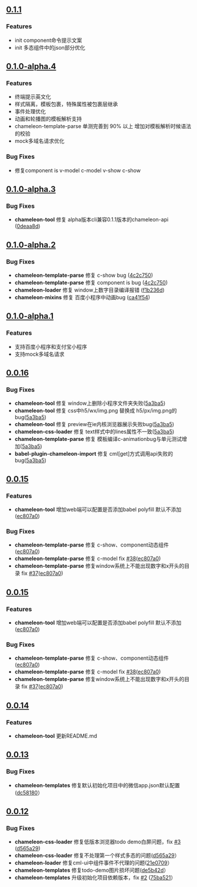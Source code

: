 ## [0.1.1](https://github.com/didi/chameleon/compare/v0.1.0-alpha.4...v0.1.1)

### Features

- init component命令提示文案
- init 多态组件中的json部分优化


## [0.1.0-alpha.4](https://github.com/didi/chameleon/compare/v0.1.0-alpha.3...v0.1.0-alpha.4)

### Features

- 终端提示英文化
- 样式隔离，模板包裹，特殊属性被包裹层继承
- 事件处理优化
- 动画和轮播图的模板解析支持
- chameleon-template-parse 单测完善到 90% 以上 增加对模板解析时候语法的校验
- mock多域名请求优化

### Bug Fixes

- 修复component is v-model c-model v-show c-show


## [0.1.0-alpha.3](https://github.com/didi/chameleon/compare/v0.1.0-alpha.2...v0.1.0-alpha.3)

### Bug Fixes

- **chameleon-tool** 修复 alpha版本cli兼容0.1.1版本的chameleon-api ([0deaa8d](https://github.com/didi/chameleon/commit/0deaa8df11f605fc08c1b71850379500ea3f38cc))


## [0.1.0-alpha.2](https://github.com/didi/chameleon/compare/v0.1.0-alpha.1...v0.1.0-alpha.2)

### Bug Fixes

- **chameleon-template-parse** 修复 c-show bug ([4c2c750](https://github.com/didi/chameleon/commit/4c2c7507f2aa906f0580ed59d056e91be7269a93))
- **chameleon-template-parse** 修复 component is bug ([4c2c750](https://github.com/didi/chameleon/commit/4c2c7507f2aa906f0580ed59d056e91be7269a93))
- **chameleon-loader** 修复 window上数字目录编译报错 ([f1b236d](https://github.com/didi/chameleon/commit/f1b236dfe602daf9dd476b9c6e33e980e3640dbc))
- **chameleon-mixins** 修复 百度小程序中动画bug ([ca41f54](https://github.com/didi/chameleon/commit/ca41f5460bc0098ce8b401e4b0fc2baad0ffc254))

## [0.1.0-alpha.1](https://github.com/didi/chameleon/compare/v0.0.12...v0.1.0-alpha.1)

### Features

- 支持百度小程序和支付宝小程序
- 支持mock多域名请求

## [0.0.16](https://github.com/didi/chameleon/compare/v0.0.15...v0.0.16)

### Bug Fixes
- **chameleon-tool** 修复 window上删除小程序文件夹失败([5a3ba5](https://github.com/didi/chameleon/commit/5a3ba58a2603abe5b6cbdeb6e76cc0cf6b6b3bb7))
- **chameleon-tool** 修复 css中h5/wx/img.png 替换成 h5/px/img.png的bug([5a3ba5](https://github.com/didi/chameleon/commit/5a3ba58a2603abe5b6cbdeb6e76cc0cf6b6b3bb7))
- **chameleon-tool** 修复 preview在ie内核浏览器展示失败bug([5a3ba5](https://github.com/didi/chameleon/commit/5a3ba58a2603abe5b6cbdeb6e76cc0cf6b6b3bb7))
- **chameleon-css-loader** 修复 text样式中的lines属性不一致([5a3ba5](https://github.com/didi/chameleon/commit/5a3ba58a2603abe5b6cbdeb6e76cc0cf6b6b3bb7))
- **chameleon-template-parse** 修复 模板编译c-animationbug与单元测试增加([5a3ba5](https://github.com/didi/chameleon/commit/5a3ba58a2603abe5b6cbdeb6e76cc0cf6b6b3bb7))
- **babel-plugin-chameleon-import** 修复 cml[get]方式调用api失败的bug([5a3ba5](https://github.com/didi/chameleon/commit/5a3ba58a2603abe5b6cbdeb6e76cc0cf6b6b3bb7))

## [0.0.15](https://github.com/didi/chameleon/compare/v0.0.14...v0.0.15)

### Features

- **chameleon-tool** 增加web端可以配置是否添加babel polyfill 默认不添加([ec807a0](https://github.com/didi/chameleon/commit/ec807a0082905dda91dd1c91a9abf5635e249734))

### Bug Fixes
- **chameleon-template-parse** 修复 c-show、component动态组件([ec807a0](https://github.com/didi/chameleon/commit/ec807a0082905dda91dd1c91a9abf5635e249734))
- **chameleon-template-parse** 修复 c-model fix [#38](https://github.com/didi/chameleon/issues/38)([ec807a0](https://github.com/didi/chameleon/commit/ec807a0082905dda91dd1c91a9abf5635e249734))
- **chameleon-template-parse** 修复window系统上不能出现数字和x开头的目录 fix [#37](https://github.com/didi/chameleon/issues/37)([ec807a0](https://github.com/didi/chameleon/commit/ec807a0082905dda91dd1c91a9abf5635e249734))

## [0.0.15](https://github.com/didi/chameleon/compare/v0.0.14...v0.0.15)

### Features

- **chameleon-tool** 增加web端可以配置是否添加babel polyfill 默认不添加([ec807a0](https://github.com/didi/chameleon/commit/ec807a0082905dda91dd1c91a9abf5635e249734))

### Bug Fixes
- **chameleon-template-parse** 修复 c-show、component动态组件([ec807a0](https://github.com/didi/chameleon/commit/ec807a0082905dda91dd1c91a9abf5635e249734))
- **chameleon-template-parse** 修复 c-model fix [#38](https://github.com/didi/chameleon/issues/38)([ec807a0](https://github.com/didi/chameleon/commit/ec807a0082905dda91dd1c91a9abf5635e249734))
- **chameleon-template-parse** 修复window系统上不能出现数字和x开头的目录 fix [#37](https://github.com/didi/chameleon/issues/37)([ec807a0](https://github.com/didi/chameleon/commit/ec807a0082905dda91dd1c91a9abf5635e249734))


## [0.0.14](https://github.com/didi/chameleon/compare/v0.0.13...v0.0.14)

### Features

- **chameleon-tool** 更新README.md


## [0.0.13](https://github.com/didi/chameleon/compare/b2aa4b...6dc5ff9#diff-b21d2ccb648a84e2a7348250c471cc2aL32)

### Bug Fixes

- **chameleon-templates** 修复默认初始化项目中的微信app.json默认配置([dc58180](https://github.com/didi/chameleon/commit/dc58180827327bbd966398c57602822992238c1f)）

## [0.0.12](https://github.com/didi/chameleon/compare/v0.0.11...v0.0.12)

### Bug Fixes
- **chameleon-css-loader** 修复低版本浏览器todo demo白屏问题，fix [#3](https://github.com/didi/chameleon/issues/3) ([d565a29](https://github.com/didi/chameleon/commit/d565a292ccef56de5c283cce2debeaca5ee7d722))
- **chameleon-css-loader** 修复不处理第一个样式多态的问题([d565a29](https://github.com/didi/chameleon/commit/d565a292ccef56de5c283cce2debeaca5ee7d722)）
- **chameleon-loader** 修复cml-ui中组件事件不代理的问题([21e0709](https://github.com/didi/chameleon/commit/21e0709353a2635f9055a79009b9d992dfb68f78)）
- **chameleon-templates** 修复todo-demo图片损坏问题([de5b42d](https://github.com/didi/chameleon/commit/de5b42da50e5b7315ce1ad33b82c2e6ed94fe04a)）
- **chameleon-templates** 升级初始化项目依赖版本，fix [#2](https://github.com/didi/chameleon/issues/2) ([75ba521](https://github.com/didi/chameleon/commit/75ba52111634f218a404ca85fe57e448f8ed880a)）

